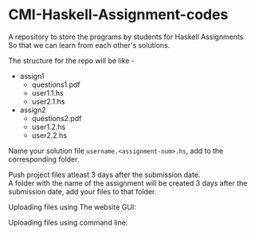 # CMI-Haskell-Assignment-codes

A repository to store the programs by students for Haskell Assignments  
So that we can learn from each other's solutions.

The structure for the repo will be like -
- assign1
  - questions1.pdf
  - user1.1.hs
  - user2.1.hs
- assign2
  - questions2.pdf
  - user1.2.hs
  - user2.2.hs   
 
Name your solution file `username.<assignment-num>.hs`, add to the corresponding
folder.  

Push project files atleast 3 days after the submission date.  
A folder with the name of the assignment will be created 3 days after the submission date, add your files to that folder.  

Uploading files using The website GUI:



Uploading files using command line:

